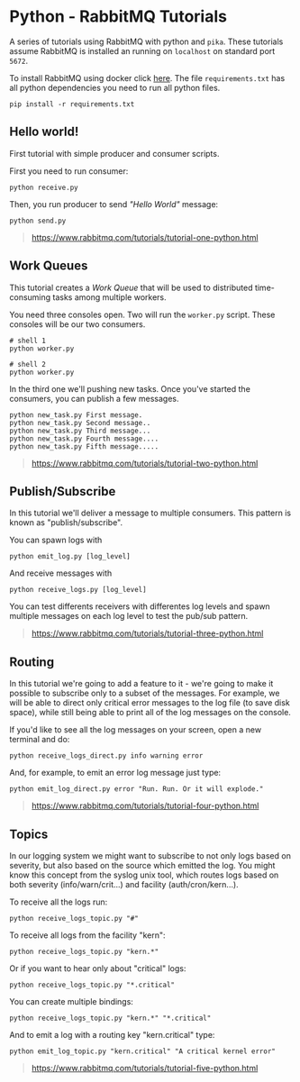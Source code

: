 # Python - RabbitMQ Tutorials

A series of tutorials using RabbitMQ with python and `pika`. These tutorials assume RabbitMQ is installed an running on `localhost` on standard port `5672`.

To install RabbitMQ using docker click [here](https://hub.docker.com/_/rabbitmq). The file `requirements.txt` has all python dependencies you need to run all python files.

``` pip install -r requirements.txt ```

## Hello world!
First tutorial with simple producer and consumer scripts.

First you need to run consumer:

```shell
python receive.py
```

Then, you run producer to send *"Hello World"* message:

``` shell
python send.py
```

> https://www.rabbitmq.com/tutorials/tutorial-one-python.html

## Work Queues
This tutorial creates a *Work Queue* that will be used to distributed time-consuming tasks among multiple workers.

You need three consoles open. Two will run the `worker.py` script. These consoles will be our two consumers.

```
# shell 1
python worker.py
```

```
# shell 2
python worker.py
```

In the third one we'll pushing new tasks. Once you've started the consumers, you can publish a few messages.

```
python new_task.py First message.
python new_task.py Second message..
python new_task.py Third message...
python new_task.py Fourth message....
python new_task.py Fifth message.....
```

> https://www.rabbitmq.com/tutorials/tutorial-two-python.html

## Publish/Subscribe
In this tutorial we'll deliver a message to multiple consumers. This pattern is known as "publish/subscribe".

You can spawn logs with
```
python emit_log.py [log_level]
```

And receive messages with
```
python receive_logs.py [log_level]
```

You can test differents receivers with differentes log levels and spawn multiple messages on each log level to test the pub/sub pattern.

> https://www.rabbitmq.com/tutorials/tutorial-three-python.html

## Routing
In this tutorial we're going to add a feature to it - we're going to make it possible to subscribe only to a subset of the messages. For example, we will be able to direct only critical error messages to the log file (to save disk space), while still being able to print all of the log messages on the console.

If you'd like to see all the log messages on your screen, open a new terminal and do:

```
python receive_logs_direct.py info warning error
```

And, for example, to emit an error log message just type:

```
python emit_log_direct.py error "Run. Run. Or it will explode."
```

> https://www.rabbitmq.com/tutorials/tutorial-four-python.html

## Topics
In our logging system we might want to subscribe to not only logs based on severity, but also based on the source which emitted the log. You might know this concept from the syslog unix tool, which routes logs based on both severity (info/warn/crit...) and facility (auth/cron/kern...).

To receive all the logs run:

```
python receive_logs_topic.py "#"
```

To receive all logs from the facility "kern":

```
python receive_logs_topic.py "kern.*"
```

Or if you want to hear only about "critical" logs:

```
python receive_logs_topic.py "*.critical"
```

You can create multiple bindings:

```
python receive_logs_topic.py "kern.*" "*.critical"
```

And to emit a log with a routing key "kern.critical" type:

```
python emit_log_topic.py "kern.critical" "A critical kernel error"
```

> https://www.rabbitmq.com/tutorials/tutorial-five-python.html